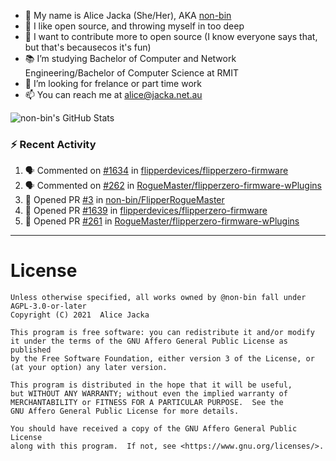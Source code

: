 - 👋 My name is Alice Jacka (She/Her), AKA [non-bin][website]
- 💞️ I like open source, and throwing myself in too deep
- 🌱 I want to contribute more to open source (I know everyone says that, but that's becausecos it's fun)
- 📚 I’m studying Bachelor of Computer and Network Engineering/Bachelor of Computer Science at RMIT
- 👀 I’m looking for frelance or part time work
- 📫 You can reach me at [alice@jacka.net.au][email]

<img alt="non-bin's GitHub Stats" src="https://github-readme-stats.vercel.app/api?username=non-bin&count_private=true&show_icons=true&theme=dark&hide_border=true" />

### :zap: Recent Activity

<!--START_SECTION:activity-->
1. 🗣 Commented on [#1634](https://github.com/flipperdevices/flipperzero-firmware/issues/1634) in [flipperdevices/flipperzero-firmware](https://github.com/flipperdevices/flipperzero-firmware)
2. 🗣 Commented on [#262](https://github.com/RogueMaster/flipperzero-firmware-wPlugins/issues/262) in [RogueMaster/flipperzero-firmware-wPlugins](https://github.com/RogueMaster/flipperzero-firmware-wPlugins)
3. 💪 Opened PR [#3](https://github.com/non-bin/FlipperRogueMaster/pull/3) in [non-bin/FlipperRogueMaster](https://github.com/non-bin/FlipperRogueMaster)
4. 💪 Opened PR [#1639](https://github.com/flipperdevices/flipperzero-firmware/pull/1639) in [flipperdevices/flipperzero-firmware](https://github.com/flipperdevices/flipperzero-firmware)
5. 💪 Opened PR [#261](https://github.com/RogueMaster/flipperzero-firmware-wPlugins/pull/261) in [RogueMaster/flipperzero-firmware-wPlugins](https://github.com/RogueMaster/flipperzero-firmware-wPlugins)
<!--END_SECTION:activity-->

---

# License

    Unless otherwise specified, all works owned by @non-bin fall under AGPL-3.0-or-later
    Copyright (C) 2021  Alice Jacka

    This program is free software: you can redistribute it and/or modify
    it under the terms of the GNU Affero General Public License as published
    by the Free Software Foundation, either version 3 of the License, or
    (at your option) any later version.

    This program is distributed in the hope that it will be useful,
    but WITHOUT ANY WARRANTY; without even the implied warranty of
    MERCHANTABILITY or FITNESS FOR A PARTICULAR PURPOSE.  See the
    GNU Affero General Public License for more details.

    You should have received a copy of the GNU Affero General Public License
    along with this program.  If not, see <https://www.gnu.org/licenses/>.
    
[website]: https://hihello.me/p/71c781e8-9bce-4bbe-923f-bb847fcbbebd "HiHello Card"
[email]: mailto:alice@jacka.net.au "alice@jacka.net.au"

<!--
**jamesgeorge007/jamesgeorge007** is a ✨ _special_ ✨ repository because its `README.md` (this file) appears on your GitHub profile.

Here are some ideas to get you started:

- 🌱 I’m currently learning ...
- 👯 I’m looking to collaborate on ...
- 🤔 I’m looking for help with ...
- 💬 Ask me about ...
- 😄 Pronouns: ...
- ⚡ Fun fact: ...
-->
